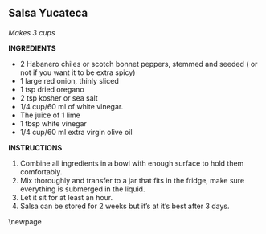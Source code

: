 ## Salsa Yucateca

*Makes 3 cups*

**INGREDIENTS**

- 2 Habanero chiles or scotch bonnet peppers, stemmed and seeded ( or not if you want it to be extra spicy)
- 1 large red onion, thinly sliced
- 1 tsp dried oregano
- 2 tsp kosher or sea salt
- 1/4 cup/60 ml of white vinegar.
- The juice of 1 lime
- 1 tbsp white vinegar
- 1/4 cup/60 ml extra virgin olive oil

**INSTRUCTIONS**

1. Combine all ingredients in a bowl with enough surface to hold them comfortably.
1. Mix thoroughly and transfer to a jar that fits in the fridge, make sure everything is submerged in the liquid.
1. Let it sit for at least an hour.
1. Salsa can be stored for 2 weeks but it’s at it’s best after 3 days.

\newpage
